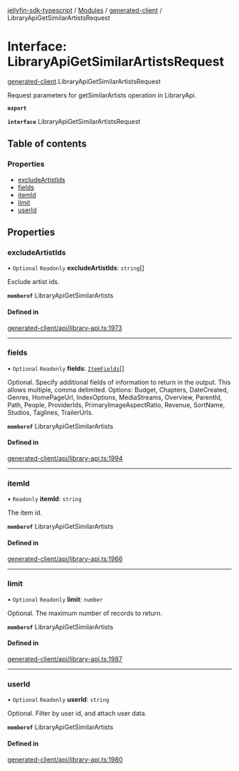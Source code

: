 [jellyfin-sdk-typescript](../README.md) / [Modules](../modules.md) / [generated-client](../modules/generated_client.md) / LibraryApiGetSimilarArtistsRequest

# Interface: LibraryApiGetSimilarArtistsRequest

[generated-client](../modules/generated_client.md).LibraryApiGetSimilarArtistsRequest

Request parameters for getSimilarArtists operation in LibraryApi.

**`export`**

**`interface`** LibraryApiGetSimilarArtistsRequest

## Table of contents

### Properties

- [excludeArtistIds](generated_client.LibraryApiGetSimilarArtistsRequest.md#excludeartistids)
- [fields](generated_client.LibraryApiGetSimilarArtistsRequest.md#fields)
- [itemId](generated_client.LibraryApiGetSimilarArtistsRequest.md#itemid)
- [limit](generated_client.LibraryApiGetSimilarArtistsRequest.md#limit)
- [userId](generated_client.LibraryApiGetSimilarArtistsRequest.md#userid)

## Properties

### excludeArtistIds

• `Optional` `Readonly` **excludeArtistIds**: `string`[]

Exclude artist ids.

**`memberof`** LibraryApiGetSimilarArtists

#### Defined in

[generated-client/api/library-api.ts:1973](https://github.com/thornbill/jellyfin-sdk-typescript/blob/0f61f16/src/generated-client/api/library-api.ts#L1973)

___

### fields

• `Optional` `Readonly` **fields**: [`ItemFields`](../enums/generated_client.ItemFields.md)[]

Optional. Specify additional fields of information to return in the output. This allows multiple, comma delimited. Options: Budget, Chapters, DateCreated, Genres, HomePageUrl, IndexOptions, MediaStreams, Overview, ParentId, Path, People, ProviderIds, PrimaryImageAspectRatio, Revenue, SortName, Studios, Taglines, TrailerUrls.

**`memberof`** LibraryApiGetSimilarArtists

#### Defined in

[generated-client/api/library-api.ts:1994](https://github.com/thornbill/jellyfin-sdk-typescript/blob/0f61f16/src/generated-client/api/library-api.ts#L1994)

___

### itemId

• `Readonly` **itemId**: `string`

The item id.

**`memberof`** LibraryApiGetSimilarArtists

#### Defined in

[generated-client/api/library-api.ts:1966](https://github.com/thornbill/jellyfin-sdk-typescript/blob/0f61f16/src/generated-client/api/library-api.ts#L1966)

___

### limit

• `Optional` `Readonly` **limit**: `number`

Optional. The maximum number of records to return.

**`memberof`** LibraryApiGetSimilarArtists

#### Defined in

[generated-client/api/library-api.ts:1987](https://github.com/thornbill/jellyfin-sdk-typescript/blob/0f61f16/src/generated-client/api/library-api.ts#L1987)

___

### userId

• `Optional` `Readonly` **userId**: `string`

Optional. Filter by user id, and attach user data.

**`memberof`** LibraryApiGetSimilarArtists

#### Defined in

[generated-client/api/library-api.ts:1980](https://github.com/thornbill/jellyfin-sdk-typescript/blob/0f61f16/src/generated-client/api/library-api.ts#L1980)
